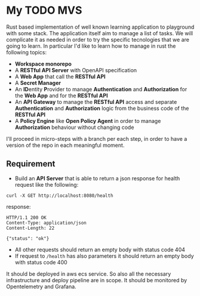 # My TODO MVS

Rust based implementation of well known learning application to playground with some stack.
The application itself aim to manage a list of tasks. We will complicate it as needed in order to try the specific  tecnologies that we are going to learn. In particular I'd like to learn how to manage in rust the following topics:
- **Workspace monorepo**
- A **RESTful API Server** with OpenAPI specification
- A **Web App** that call the **RESTful API**
- A **Secret Manager**
- An **ID**entity **P**rovider to manage **Authentication** and **Authorization** for the **Web App** and for the **RESTful API**
- An **API Gateway** to manage the **RESTful API** access and separate **Authentication** and **Authorization** logic from the business code of the **RESTful API**
- A **Policy Engine** like **Open Policy Agent** in order to manage **Authorization** behaviour without changing code

I'll proceed in micro-steps with a branch per each step, in order to have a version of the repo in each meaningful moment.

## Requirement
- Build an **API Server** that is able to return a json response for health request like the following:
```
curl -X GET http://localhost:8080/health
```

response:
```http
HTTP/1.1 200 OK
Content-Type: application/json
Content-Length: 22

{"status": "ok"}
```
- All other requests should return an empty body with status code 404
- If request to `/health` has also parameters it should return an empty body with status code 400

It should be deployed in aws ecs service. So also all the necessary infrastructure and deploy pipeline are in scope.
It should be monitored by Opentelemetry and Grafana.
